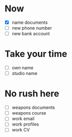 # Now

- [x] name documents
- [ ] new phone number
- [ ] new bank account

# Take your time

- [ ] own name
- [ ] studio name

# No rush here

- [ ] weapons documents
- [ ] weapons course
- [ ] work email
- [ ] work profiles
- [ ] work CV

